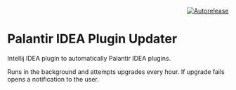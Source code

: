 <p align="right">
<a href="https://autorelease.general.dmz.palantir.tech/palantir/palantir-idea-plugin-updater"><img src="https://img.shields.io/badge/Perform%20an-Autorelease-success.svg" alt="Autorelease"></a>
</p>

# Palantir IDEA Plugin Updater

Intellij IDEA plugin to automatically Palantir IDEA plugins.

Runs in the background and attempts upgrades every hour. If upgrade fails opens a notification to the user.